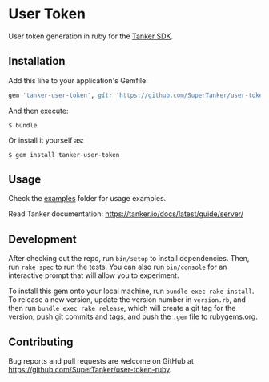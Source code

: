 # User Token

User token generation in ruby for the [Tanker SDK](https://tanker.io/docs/latest).

## Installation

Add this line to your application's Gemfile:

```ruby
gem 'tanker-user-token', git: 'https://github.com/SuperTanker/user-token-ruby', tag: 'v1.4.0'
```

And then execute:

    $ bundle

Or install it yourself as:

    $ gem install tanker-user-token

## Usage

Check the [examples](https://github.com/SuperTanker/user-token-ruby/examples) folder for 
usage examples.

Read Tanker documentation: https://tanker.io/docs/latest/guide/server/

## Development

After checking out the repo, run `bin/setup` to install dependencies. Then, run `rake spec` to run the tests. You can also run `bin/console` for an interactive prompt that will allow you to experiment.

To install this gem onto your local machine, run `bundle exec rake install`. To release a new version, update the version number in `version.rb`, and then run `bundle exec rake release`, which will create a git tag for the version, push git commits and tags, and push the `.gem` file to [rubygems.org](https://rubygems.org).

## Contributing

Bug reports and pull requests are welcome on GitHub at https://github.com/SuperTanker/user-token-ruby.
